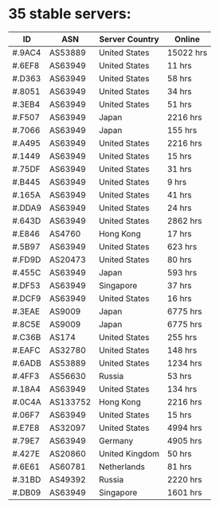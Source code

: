 # 35 stable servers:

| ID | ASN | Server Country | Online |
| ------ | ------ | ------ | ------ |
| #.9AC4 | AS53889 | United States | 15022 hrs |
| #.6EF8 | AS63949 | United States | 11 hrs |
| #.D363 | AS63949 | United States | 58 hrs |
| #.8051 | AS63949 | United States | 34 hrs |
| #.3EB4 | AS63949 | United States | 51 hrs |
| #.F507 | AS63949 | Japan | 2216 hrs |
| #.7066 | AS63949 | Japan | 155 hrs |
| #.A495 | AS63949 | United States | 2216 hrs |
| #.1449 | AS63949 | United States | 15 hrs |
| #.75DF | AS63949 | United States | 31 hrs |
| #.B445 | AS63949 | United States | 9 hrs |
| #.165A | AS63949 | United States | 41 hrs |
| #.DDA9 | AS63949 | United States | 24 hrs |
| #.643D | AS63949 | United States | 2862 hrs |
| #.E846 | AS4760 | Hong Kong | 17 hrs |
| #.5B97 | AS63949 | United States | 623 hrs |
| #.FD9D | AS20473 | United States | 80 hrs |
| #.455C | AS63949 | Japan | 593 hrs |
| #.DF53 | AS63949 | Singapore | 37 hrs |
| #.DCF9 | AS63949 | United States | 16 hrs |
| #.3EAE | AS9009 | Japan | 6775 hrs |
| #.8C5E | AS9009 | Japan | 6775 hrs |
| #.C36B | AS174 | United States | 255 hrs |
| #.EAFC | AS32780 | United States | 148 hrs |
| #.6ADB | AS53889 | United States | 1234 hrs |
| #.4FF3 | AS56630 | Russia | 53 hrs |
| #.18A4 | AS63949 | United States | 134 hrs |
| #.0C4A | AS133752 | Hong Kong | 2216 hrs |
| #.06F7 | AS63949 | United States | 15 hrs |
| #.E7E8 | AS32097 | United States | 4994 hrs |
| #.79E7 | AS63949 | Germany | 4905 hrs |
| #.427E | AS20860 | United Kingdom | 50 hrs |
| #.6E61 | AS60781 | Netherlands | 81 hrs |
| #.31BD | AS49392 | Russia | 2220 hrs |
| #.DB09 | AS63949 | Singapore | 1601 hrs |

